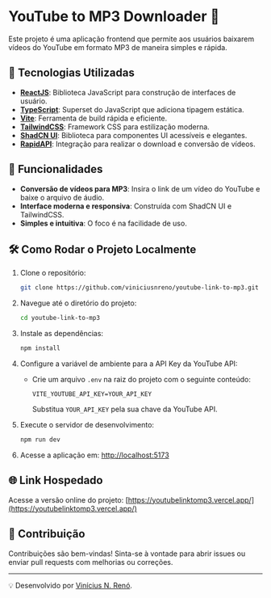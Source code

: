 # YouTube to MP3 Downloader 🎵

Este projeto é uma aplicação frontend que permite aos usuários baixarem vídeos do YouTube em formato MP3 de maneira simples e rápida.

## 🚀 Tecnologias Utilizadas

- **[ReactJS](https://reactjs.org/)**: Biblioteca JavaScript para construção de interfaces de usuário.
- **[TypeScript](https://www.typescriptlang.org/)**: Superset do JavaScript que adiciona tipagem estática.
- **[Vite](https://vitejs.dev/)**: Ferramenta de build rápida e eficiente.
- **[TailwindCSS](https://tailwindcss.com/)**: Framework CSS para estilização moderna.
- **[ShadCN UI](https://shadcn.dev/)**: Biblioteca para componentes UI acessíveis e elegantes.
- **[RapidAPI](https://rapidapi.com/)**: Integração para realizar o download e conversão de vídeos.

## 📝 Funcionalidades

- **Conversão de vídeos para MP3**: Insira o link de um vídeo do YouTube e baixe o arquivo de áudio.
- **Interface moderna e responsiva**: Construída com ShadCN UI e TailwindCSS.
- **Simples e intuitiva**: O foco é na facilidade de uso.

## 🛠️ Como Rodar o Projeto Localmente

1. Clone o repositório:
   ```bash
   git clone https://github.com/viniciusnreno/youtube-link-to-mp3.git
   ```
2. Navegue até o diretório do projeto:
   ```bash
   cd youtube-link-to-mp3
   ```
3. Instale as dependências:
   ```bash
   npm install
   ```
4. Configure a variável de ambiente para a API Key da YouTube API:

   - Crie um arquivo `.env` na raiz do projeto com o seguinte conteúdo:
     ```
     VITE_YOUTUBE_API_KEY=YOUR_API_KEY
     ```
     Substitua `YOUR_API_KEY` pela sua chave da YouTube API.

5. Execute o servidor de desenvolvimento:
   ```bash
   npm run dev
   ```
6. Acesse a aplicação em: [http://localhost:5173](http://localhost:5173)

## 🌐 Link Hospedado

Acesse a versão online do projeto: [https://youtubelinktomp3.vercel.app/](https://youtubelinktomp3.vercel.app/)

## 🌟 Contribuição

Contribuições são bem-vindas! Sinta-se à vontade para abrir issues ou enviar pull requests com melhorias ou correções.

---

💡 Desenvolvido por [Vinícius N. Renó](https://viniciusreno.vercel.app/).
